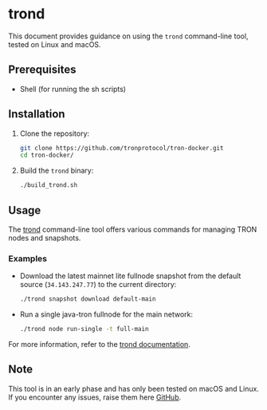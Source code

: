 # trond

This document provides guidance on using the `trond` command-line tool, tested on Linux and macOS.

## Prerequisites

- Shell (for running the sh scripts)

## Installation

1. Clone the repository:

    ```sh
    git clone https://github.com/tronprotocol/tron-docker.git
    cd tron-docker/
    ```

2. Build the `trond` binary:

    ```sh
    ./build_trond.sh
    ```

## Usage

The [trond](tools/trond/docs/trond.md) command-line tool offers various commands for managing TRON nodes and snapshots.

### Examples

- Download the latest mainnet lite fullnode snapshot from the default source (`34.143.247.77`) to the current directory:

    ```sh
    ./trond snapshot download default-main
    ```

- Run a single java-tron fullnode for the main network:

    ```sh
    ./trond node run-single -t full-main
    ```

For more information, refer to the [trond documentation](tools/trond/docs/trond.md).

## Note

This tool is in an early phase and has only been tested on macOS and Linux. If you encounter any issues, raise them here [GitHub](https://github.com/tronprotocol/tron-docker/issues).
